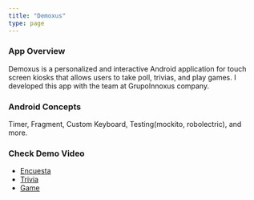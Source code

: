 ```yaml
---
title: "Demoxus"
type: page
---
```


### App Overview

Demoxus is a personalized and interactive Android application for touch screen kiosks that allows users to take poll, trivias, and play games. I developed this app with the team at GrupoInnoxus company.

### Android Concepts

Timer, Fragment, Custom Keyboard, Testing(mockito, robolectric), and more.

### Check Demo Video

- [Encuesta](https://www.youtube.com/watch?v=LdjKypAoEeo)
- [Trivia](https://www.youtube.com/watch?v=I9m0YiX8MlE)
- [Game](https://www.youtube.com/watch?v=qhKe9cnbd0w)
